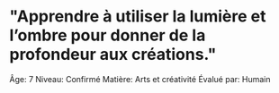 # "Apprendre à utiliser la lumière et l’ombre pour donner de la profondeur aux créations."

Âge: 7
Niveau: Confirmé
Matière: Arts et créativité
Évalué par: Humain